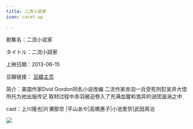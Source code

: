 ```yaml
---
title: 二流小说家
icon: caret-up

---
```


剧集名：二流小说家

タイトル：二流小説家

上映日期：2013-06-15

豆瓣链接： [豆瓣主页](https://movie.douban.com/subject/21320280/)

简介：美国作家Dvid Gordon同名小说改编 二流作家赤羽一兵受死刑犯吴井大悟所托为他出版传记 取材过程中赤羽被迫卷入了充满血腥和诡异的谜团漩涡之中

cast：上川隆也|片瀬那奈 |平山あや|高橋惠子|小池里奈|武田真治

![](https://listpic.tsgsanjiao.com/movie/2013/2013elxsj.jpg)